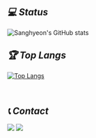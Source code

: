 <!-- ![header](https://capsule-render.vercel.app/api?type=Waving&color=auto&height=300&text=Sanghyeon&fontSize=90) -->
<!-- ## _⚒ Tech_ -->

<!-- ###### 🥇  <img src="https://img.shields.io/badge/SpringBoot-ABF200?style=flat-square&logo=SpringBoot&logoColor=white"/></a> <img src="https://img.shields.io/badge/React-00D8FF?style=flat-square&logo=React&logoColor=white"/></a> <img src="https://img.shields.io/badge/MySQL-00A2C9?style=flat-square&logo=MySQL&logoColor=white"/> <img src="https://img.shields.io/badge/Java-007396?style=flat-square&logo=Java&logoColor=white"/></a> <img src="https://img.shields.io/badge/C++-00599C?style=flat-square&logo=cplusplus&logoColor=white"/></a>

######  🥈   <img src="https://img.shields.io/badge/JavaScript-F7DF1E?style=flat-square&logo=JavaScript&logoColor=white"/> <img src="https://img.shields.io/badge/GitHub-181717?style=flat-square&logo=GitHub&logoColor=white"/>  <img src="https://img.shields.io/badge/C-A8B9CC?style=flat-square&logo=C&logoColor=white"/> <img src="https://img.shields.io/badge/TensorFlow-FF6F00?style=flat-square&logo=TensorFlow&logoColor=white"/> 

######  🥉 <img src="https://img.shields.io/badge/Unity-000000?style=flat-square&logo=Unity&logoColor=white"/></a> <img src="https://img.shields.io/badge/Python-3776AB?style=flat-square&logo=Python&logoColor=white"/></a> <img src="https://img.shields.io/badge/Go-00ADD8?style=flat-square&logo=Go&logoColor=white"/></a> 

<br/> -->

## _💻 Status_

![Sanghyeon's GitHub stats](https://github-readme-stats.vercel.app/api?username=luck2901&show_icons=true&theme=tokyonight)

## _🏆 Top Langs_

<!-- [![Top Langs](https://github-readme-stats.vercel.app/api/top-langs/?username=luck2901&layout=compact)](https://github.com/luck2901/github-readme-stats) -->
[![Top Langs](https://github-readme-stats.vercel.app/api/top-langs/?username=luck2901)](https://github.com/luck2901/github-readme-stats)

<br/>

##  _📞 Contact_

<img src="https://img.shields.io/badge/luck2901@naver.com-03C75A?style=flat-square&logo=Naver&logoColor=white"/></a> 
<img src="https://img.shields.io/badge/luck2901@gmail.com-EA4335?style=flat-square&logo=Gmail&logoColor=white"/></a> 
